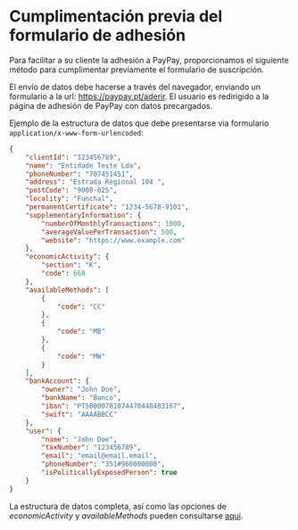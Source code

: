 # Cumplimentación previa del formulario de adhesión

Para facilitar a su cliente la adhesión a PayPay, proporcionamos el siguiente método para cumplimentar previamente el formulario de suscripción.

El envío de datos debe hacerse a través del navegador, enviando un formulario a la url: https://paypay.pt/aderir. El usuario es redirigido a la página de adhesión de PayPay con datos precargados.

Ejemplo de la estructura de datos que debe presentarse via formulario `application/x-www-form-urlencoded`:

```json
{
	"clientId": "123456789",
	"name": "Entidade Teste Lda",
	"phoneNumber": "707451451",
	"address": "Estrada Regional 104 ",
	"postCode": "9000-025",
	"locality": "Funchal",
	"permanentCertificate": "1234-5678-9101",
	"supplementaryInformation": {
		"numberOfMonthlyTransactions": 1000,
		"averageValuePerTransaction": 500,
		"website": "https://www.example.com"
	},
	"economicActivity": {
		"section": "K",
		"code": 668
	},
	"availableMethods": [
		{
			"code": "CC"
		},
		{
			"code": "MB"
		},
		{
			"code": "MW"
		}
	],
	"bankAccount": {
		"owner": "John Doe",
		"bankName": "Banco",
		"iban": "PT50000781074470448483167",
		"swift": "AAAABBCC"
	},
	"user": {
		"name": "John Doe",
		"taxNumber": "123456789",
		"email": "email@email.email",
		"phoneNumber": "351#960000000",
		"isPoliticallyExposedPerson": true
	}
}
```

La estructura de datos completa, así como las opciones de _economicActivity_ y _availableMethods_ pueden consultarse [aquí](https://paypay.pt/paypay/api/#model-Registration).
